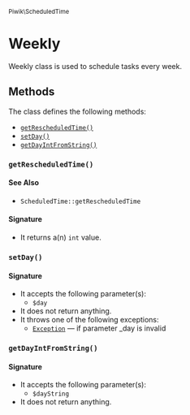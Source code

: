 <small>Piwik\ScheduledTime</small>

Weekly
======

Weekly class is used to schedule tasks every week.


Methods
-------

The class defines the following methods:

- [`getRescheduledTime()`](#getrescheduledtime)
- [`setDay()`](#setday)
- [`getDayIntFromString()`](#getdayintfromstring)

<a name="getrescheduledtime" id="getrescheduledtime"></a>
### `getRescheduledTime()`

#### See Also

- `ScheduledTime::getRescheduledTime`

#### Signature

- It returns a(n) `int` value.

<a name="setday" id="setday"></a>
### `setDay()`

#### Signature

- It accepts the following parameter(s):
    - `$day`
- It does not return anything.
- It throws one of the following exceptions:
    - [`Exception`](http://php.net/class.Exception) &mdash; if parameter _day is invalid

<a name="getdayintfromstring" id="getdayintfromstring"></a>
### `getDayIntFromString()`

#### Signature

- It accepts the following parameter(s):
    - `$dayString`
- It does not return anything.

